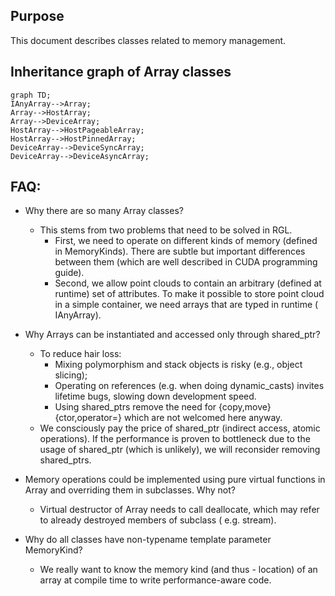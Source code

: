 ## Purpose

This document describes classes related to memory management.

## Inheritance graph of Array classes

```mermaid
graph TD;
IAnyArray-->Array;
Array-->HostArray;
Array-->DeviceArray;
HostArray-->HostPageableArray;
HostArray-->HostPinnedArray;
DeviceArray-->DeviceSyncArray;
DeviceArray-->DeviceAsyncArray;
```

## FAQ:

- Why there are so many Array classes?
    - This stems from two problems that need to be solved in RGL.
        - First, we need to operate on different kinds of memory (defined in MemoryKinds).
          There are subtle but important differences between them (which are well described in CUDA programming guide).
        - Second, we allow point clouds to contain an arbitrary (defined at runtime) set of attributes.
          To make it possible to store point cloud in a simple container, we need arrays that are typed in runtime (
          IAnyArray).


- Why Arrays can be instantiated and accessed only through shared_ptr?
    - To reduce hair loss:
        - Mixing polymorphism and stack objects is risky (e.g., object slicing);
        - Operating on references (e.g. when doing dynamic_casts) invites lifetime bugs, slowing down development speed.
        - Using shared_ptrs remove the need for {copy,move} {ctor,operator=} which are not welcomed here anyway.
    - We consciously pay the price of shared_ptr (indirect access, atomic operations). If the performance is proven
      to bottleneck due to the usage of shared_ptr (which is unlikely), we will reconsider removing shared_ptrs.


- Memory operations could be implemented using pure virtual functions in Array and overriding them in subclasses. Why
  not?
    - Virtual destructor of Array needs to call deallocate, which may refer to already destroyed members of subclass (
      e.g. stream).


- Why do all classes have non-typename template parameter MemoryKind?
  - We really want to know the memory kind (and thus - location) of an array at compile time to write performance-aware code.
